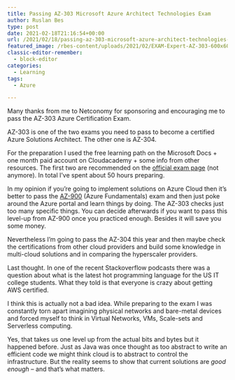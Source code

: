 ```yaml
---
title: Passing AZ-303 Microsoft Azure Architect Technologies Exam
author: Ruslan Bes
type: post
date: 2021-02-18T21:16:54+00:00
url: /2021/02/18/passing-az-303-microsoft-azure-architect-technologies-exam/
featured_image: /rbes-content/uploads/2021/02/EXAM-Expert-AZ-303-600x600-1.png
classic-editor-remember:
  - block-editor
categories:
  - Learning
tags:
  - Azure

---
```

Many thanks from me to Netconomy for sponsoring and encouraging me to pass the AZ-303 Azure Certification Exam.

AZ-303 is one of the two exams you need to pass to become a certified Azure Solutions Architect. The other one is AZ-304.

For the preparation I used the free learning path on the Microsoft Docs + one month paid account on Cloudacademy + some info from other resources. The first two are recommended on the [official exam page](https://docs.microsoft.com/en-us/learn/certifications/exams/az-303) (not anymore). In total I’ve spent about 50 hours preparing.

In my opinion if you’re going to implement solutions on Azure Cloud then it’s better to pass the [AZ-900](https://docs.microsoft.com/en-us/learn/certifications/exams/az-900) (Azure Fundamentals) exam and then just poke around the Azure portal and learn things by doing. The AZ-303 checks just too many specific things. You can decide afterwards if you want to pass this level-up from AZ-900 once you practiced enough. Besides it will save you some money.

Nevertheless I’m going to pass the AZ-304 this year and then maybe check the certifications from other cloud providers and build some knowledge in multi-cloud solutions and in comparing the hyperscaler providers.

Last thought. In one of the recent Stackoverflow podcasts there was a question about what is the latest hot programming language for the US IT college students. What they told is that everyone is crazy about getting AWS certified.

I think this is actually not a bad idea. While preparing to the exam I was constantly torn apart imagining physical networks and bare-metal devices and forced myself to think in Virtual Networks, VMs, Scale-sets and Serverless computing.

Yes, that takes us one level up from the actual bits and bytes but it happened before. Just as Java was once thought as too abstract to write an efficient code we might think cloud is to abstract to control the infrastructure. But the reality seems to show that current solutions are *good enough* – and that’s what matters.